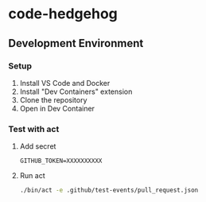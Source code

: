 # code-hedgehog

## Development Environment

### Setup
1. Install VS Code and Docker
2. Install "Dev Containers" extension
3. Clone the repository
4. Open in Dev Container

### Test with act

1. Add secret
    
    ```.act.secrets
    GITHUB_TOKEN=XXXXXXXXXX
    ```

1. Run act
    
    ```bash
    ./bin/act -e .github/test-events/pull_request.json
    ```

